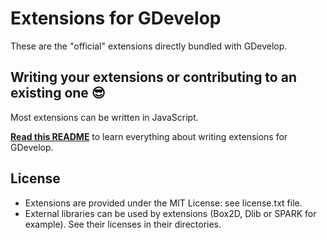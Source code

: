 # Extensions for GDevelop

These are the "official" extensions directly bundled with GDevelop.

## Writing your extensions or contributing to an existing one 😎

Most extensions can be written in JavaScript.

**[Read this README](https://github.com/4ian/GDevelop/blob/master/newIDE/README-extensions.md)** to learn everything about writing extensions for GDevelop.

## License

- Extensions are provided under the MIT License: see license.txt file.
- External libraries can be used by extensions (Box2D, Dlib or SPARK for example). See their licenses in their directories.
